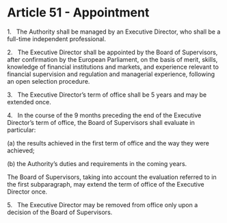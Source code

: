 # Article 51 - Appointment


1.   The Authority shall be managed by an Executive Director, who shall be a full-time independent professional.

2.   The Executive Director shall be appointed by the Board of Supervisors, after confirmation by the European Parliament, on the basis of merit, skills, knowledge of financial institutions and markets, and experience relevant to financial supervision and regulation and managerial experience, following an open selection procedure.

3.   The Executive Director’s term of office shall be 5 years and may be extended once.

4.   In the course of the 9 months preceding the end of the Executive Director’s term of office, the Board of Supervisors shall evaluate in particular:

(a) the results achieved in the first term of office and the way they were achieved;

(b) the Authority’s duties and requirements in the coming years.

The Board of Supervisors, taking into account the evaluation referred to in the first subparagraph, may extend the term of office of the Executive Director once.

5.   The Executive Director may be removed from office only upon a decision of the Board of Supervisors.

